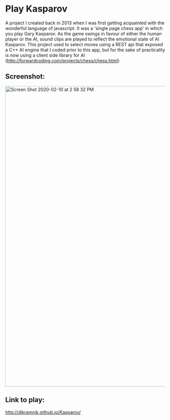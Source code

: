 # Play Kasparov

A project I created back in 2013 when I was first getting acquainted with the wonderful language of javascript.  It was a 'single page chess app' in which you play Gary Kasparov.  As the game swings in favour of either the human player or the AI, sound clips are played to reflect the emotional state of AI Kasparov.  This project used to select moves using a REST api that exposed a C++ AI engine that I coded prior to this app, but for the sake of practicality is now using a client side library for AI (http://forwardcoding.com/projects/chess/chess.html).  

## Screenshot:

<img width="948" alt="Screen Shot 2020-02-10 at 2 58 32 PM" src="https://user-images.githubusercontent.com/4875848/74185150-1398e480-4c16-11ea-9559-9bb40cde34d1.png">

## Link to play:

http://djkramnik.github.io/Kasparov/
